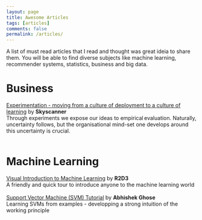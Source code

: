 ```yaml
---
layout: page
title: Awesome Articles
tags: [articles]
comments: false
permalink: /articles/
---
```


A list of must read articles that I read and thought was great ideia to share them. You will be able to find diverse subjects like machine learning, recommender systems, statistics, business and big data.


Business
============
[Experimentation - moving from a culture of deployment to a culture of learning](http://codevoyagers.com/2015/11/26/common-pitfalls-in-experimentation/)
by **Skyscanner** <br/>
Through experiments we expose our ideas to empirical evaluation. Naturally, uncertainty follows, but the organisational mind-set one develops around this uncertainty is crucial.
<br/>
<br/>


Machine Learning
============

[Visual Introduction to Machine Learning](http://www.r2d3.us/visual-intro-to-machine-learning-part-1/)
by **R2D3** <br/>
A friendly and quick tour to introduce anyone to the machine learning world
<br/>
<br/>
[Support Vector Machine (SVM) Tutorial](https://blog.statsbot.co/support-vector-machines-tutorial-c1618e635e93) by **Abhishek Ghose** <br/>
Learning SVMs from examples - developping a strong intuition of the working principle

